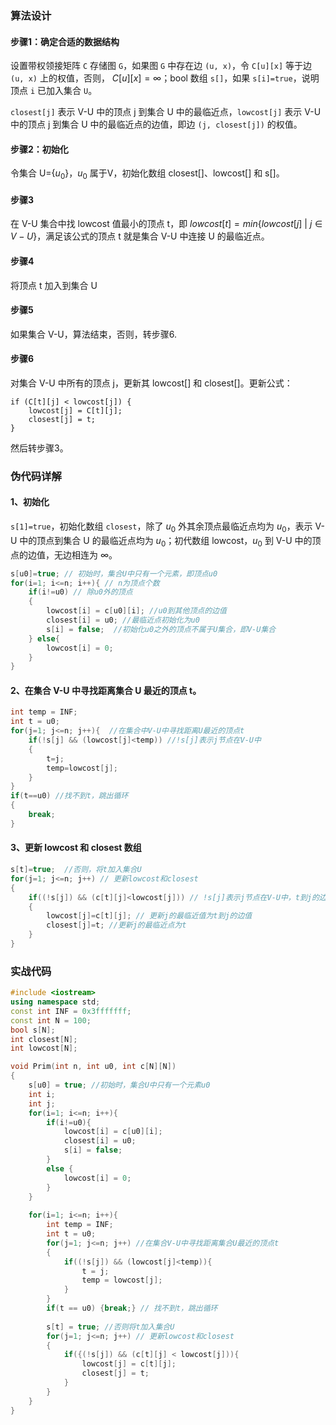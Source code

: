 ### 算法设计

#### 步骤1：确定合适的数据结构

设置带权领接矩阵 `C` 存储图 `G`，如果图 `G` 中存在边 `(u, x)`，令 `C[u][x]` 等于边 `(u, x)` 上的权值，否则， $C[u][x] = \infty$；bool 数组 `s[]`，如果 `s[i]=true`，说明顶点 `i` 已加入集合 `U`。

`closest[j]` 表示 V-U 中的顶点 j 到集合 U 中的最临近点，`lowcost[j]` 表示 V-U 中的顶点 j 到集合 U 中的最临近点的边值，即边 `(j, closest[j])` 的权值。

#### 步骤2：初始化

令集合 U={$u_0$}，$u_0$ 属于V，初始化数组 closest[]、lowcost[] 和 s[]。

#### 步骤3

在 V-U 集合中找 lowcost 值最小的顶点 t，即 $lowcost[t]=min\{lowcost[j]\ |\ j \in V-U\}$，满足该公式的顶点 t 就是集合 V-U 中连接 U 的最临近点。

#### 步骤4

将顶点 t 加入到集合 U

#### 步骤5

如果集合 V-U，算法结束，否则，转步骤6.

#### 步骤6

对集合 V-U 中所有的顶点 j，更新其 lowcost[] 和 closest[]。更新公式：

```
if (C[t][j] < lowcost[j]) {
	lowcost[j] = C[t][j];
	closest[j] = t;
}
```

然后转步骤3。



### 伪代码详解

#### 1、初始化

`s[1]=true`，初始化数组 `closest`，除了 $u_0$ 外其余顶点最临近点均为 $u_0$，表示 V-U 中的顶点到集合 U 的最临近点均为 $u_0$；初代数组 lowcost，$u_0$ 到 V-U 中的顶点的边值，无边相连为 $\infty$。

```c++
s[u0]=true; // 初始时，集合U中只有一个元素，即顶点u0
for(i=1; i<=n; i++){ // n为顶点个数
    if(i!=u0) // 除u0外的顶点
    {
        lowcost[i] = c[u0][i]; //u0到其他顶点的边值
        closest[i] = u0; //最临近点初始化为u0
        s[i] = false;  //初始化u0之外的顶点不属于U集合，即V-U集合
    } else{
        lowcost[i] = 0;
    }
}
```

#### 2、在集合 V-U 中寻找距离集合 U 最近的顶点 t。

```c++
int temp = INF;
int t = u0;
for(j=1; j<=n; j++){  //在集合中V-U中寻找距离U最近的顶点t
    if(!s[j] && (lowcost[j]<temp)) //!s[j]表示j节点在V-U中
    {
        t=j;
        temp=lowcost[j];
    }
}
if(t==u0) //找不到t，跳出循环
{
    break;
}
```

#### 3、更新 lowcost 和 closest 数组

```c++
s[t]=true;  //否则，将t加入集合U
for(j=1; j<=n; j++) // 更新lowcost和closest
{
    if((!s[j]) && (c[t][j]<lowcost[j])) // !s[j]表示j节点在V-U中，t到j的边值小于当前最临近值
    {
        lowcost[j]=c[t][j]; // 更新j的最临近值为t到j的边值
        closest[j]=t; //更新j的最临近点为t
    }
}
```



### 实战代码

```c++
#include <iostream>
using namespace std;
const int INF = 0x3fffffff;
const int N = 100;
bool s[N];
int closest[N];
int lowcost[N];

void Prim(int n, int u0, int c[N][N])
{
    s[u0] = true; //初始时，集合U中只有一个元素u0
    int i;
    int j;
    for(i=1; i<=n; i++){
        if(i!=u0){
            lowcost[i] = c[u0][i];
            closest[i] = u0;
            s[i] = false;
        }
        else {
            lowcost[i] = 0;
        }
    }
    
    for(i=1; i<=n; i++){
        int temp = INF;
        int t = u0;
        for(j=1; j<=n; j++) //在集合V-U中寻找距离集合U最近的顶点t
        {
            if((!s[j]) && (lowcost[j]<temp)){
                t = j;
                temp = lowcost[j];
            }
        }
        if(t == u0) {break;} // 找不到t，跳出循环
        
        s[t] = true; //否则将t加入集合U
        for(j=1; j<=n; j++) // 更新lowcost和closest
        {
            if({(!s[j]) && (c[t][j] < lowcost[j])){
                lowcost[j] = c[t][j];
                closest[j] = t;
            }
        }
    }
}
```



